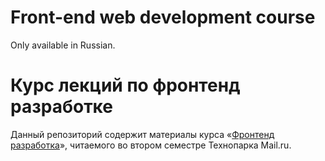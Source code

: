 # Front-end web development course

Only available in Russian.

# Курс лекций по фронтенд разработке

Данный репозиторий содержит материалы курса «[Фронтенд разработка](https://tech-mail.ru/program/discipline/39)», читаемого во втором семестре Технопарка Mail.ru.
